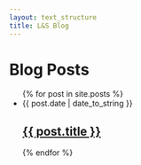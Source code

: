 ```yaml
---
layout: text_structure
title: L&S Blog
---
```




<div class="blogWrapper">
<!-- copied from  https://jekyllrb.com/docs/step-by-step/08-blogging/ with some modifications-->
<h1>Blog Posts</h1>
<ul>
<!-- loops though all blog posts, displays daye in a readable format and link to actual blog post  -->
  {% for post in site.posts %}
    <li>
      {{ post.date | date_to_string }}
      <h2><a href="{{ post.url }}">{{ post.title }}</a></h2>
    </li>
  {% endfor %}
</ul>
</div>



